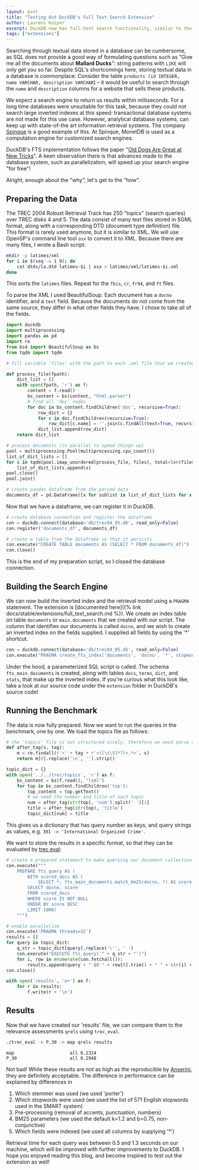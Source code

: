 ```yaml
---
layout: post
title: "Testing Out DuckDB's Full Text Search Extension"
author: Laurens Kuiper
excerpt: DuckDB now has full-text search functionality, similar to the FTS5 extension in SQLite. The main difference is that our FTS extension is fully formulated in SQL. We tested it out on TREC disks 4 and 5.
tags: ["extensions"]
---
```


Searching through textual data stored in a database can be cumbersome, as SQL does not provide a good way of formulating questions such as "Give me all the documents about __Mallard Ducks__": string patterns with `LIKE` will only get you so far. Despite SQL's shortcomings here, storing textual data in a database is commonplace. Consider the table `products (id INTEGER, name VARCHAR, description VARCHAR`) – it would be useful to search through the `name` and `description` columns for a website that sells these products.

We expect a search engine to return us results within milliseconds. For a long time databases were unsuitable for this task, because they could not search large inverted indexes at this speed: transactional database systems are not made for this use case. However, analytical database systems, can keep up with state-of-the art information retrieval systems. The company [Spinque](https://www.spinque.com/) is a good example of this. At Spinque, MonetDB is used as a computation engine for customized search engines.

DuckDB's FTS implementation follows the paper "[Old Dogs Are Great at New Tricks](https://www.duckdb.org/pdf/SIGIR2014-column-stores-ir-prototyping.pdf)". A keen observation there is that advances made to the database system, such as parallelization, will speed up your search engine "for free"!

Alright, enough about the "why", let's get to the "how".

## Preparing the Data

The TREC 2004 Robust Retrieval Track has 250 "topics" (search queries) over TREC disks 4 and 5. The data consist of many text files stored in SGML format, along with a corresponding DTD (document type definition) file. This format is rarely used anymore, but it is similar to XML. We will use OpenSP's command line tool `osx` to convert it to XML. Because there are many files, I wrote a Bash script:

```bash
mkdir -p latimes/xml
for i in $(seq -w 1 9); do
    cat dtds/la.dtd latimes-$i | osx > latimes/xml/latimes-$i.xml
done
```

This sorts the `latimes` files. Repeat for the `fbis`, `cr`, `fr94`, and `ft` files.

To parse the XML I used BeautifulSoup. Each document has a `docno` identifier, and a `text` field. Because the documents do not come from the same source, they differ in what other fields they have. I chose to take all of the fields.

```python
import duckdb
import multiprocessing
import pandas as pd
import re
from bs4 import BeautifulSoup as bs
from tqdm import tqdm

# fill variable 'files' with the path to each .xml file that we created here

def process_file(fpath):
    dict_list = []
    with open(fpath, 'r') as f:
        content = f.read()
        bs_content = bs(content, "html.parser")
        # find all 'doc' nodes
        for doc in bs_content.findChildren('doc', recursive=True):
            row_dict = {}
            for c in doc.findChildren(recursive=True):
                row_dict[c.name] = ''.join(c.findAll(text=True, recursive=False)).trim()
            dict_list.append(row_dict)
    return dict_list

# process documents (in parallel to speed things up)
pool = multiprocessing.Pool(multiprocessing.cpu_count())
list_of_dict_lists = []
for x in tqdm(pool.imap_unordered(process_file, files), total=len(files)):
    list_of_dict_lists.append(x)
pool.close()
pool.join()

# create pandas dataframe from the parsed data
documents_df = pd.DataFrame([x for sublist in list_of_dict_lists for x in sublist])
```

Now that we have a dataframe, we can register it in DuckDB.

```python
# create database connection and register the dataframe
con = duckdb.connect(database='db/trec04_05.db', read_only=False)
con.register('documents_df', documents_df)

# create a table from the dataframe so that it persists
con.execute("CREATE TABLE documents AS (SELECT * FROM documents_df)")
con.close()
```

This is the end of my preparation script, so I closed the database connection.

## Building the Search Engine

We can now build the inverted index and the retrieval model using a `PRAGMA` statement.
The extension is [documented here]({% link docs/stable/extensions/full_text_search.md %}).
We create an index table on table `documents` or `main.documents` that we created with our script.
The column that identifies our documents is called `docno`, and we wish to create an inverted index on the fields supplied.
I supplied all fields by using the '\*' shortcut.

```python
con = duckdb.connect(database='db/trec04_05.db', read_only=False)
con.execute("PRAGMA create_fts_index('documents', 'docno', '*', stopwords='english')")
```

Under the hood, a parameterized SQL script is called. The schema `fts_main_documents` is created, along with tables `docs`, `terms`, `dict`, and `stats`, that make up the inverted index. If you're curious what this look like, take a look at our source code under the `extension` folder in DuckDB's source code!

## Running the Benchmark

The data is now fully prepared. Now we want to run the queries in the benchmark, one by one. We load the topics file as follows:

```python
# the 'topics' file is not structured nicely, therefore we need parse some of it using regex
def after_tag(s, tag):
    m = re.findall(r'<' + tag + r'>([\s\S]*?)<.*>', s)
    return m[0].replace('\n', '').strip()

topic_dict = {}
with open('../../trec/topics', 'r') as f:
    bs_content = bs(f.read(), "lxml")
    for top in bs_content.findChildren('top'):
        top_content = top.getText()
        # we need the number and title of each topic
        num = after_tag(str(top), 'num').split(' ')[1]
        title = after_tag(str(top), 'title')
        topic_dict[num] = title
```

This gives us a dictionary that has query number as keys, and query strings as values, e.g. `301 -> 'International Organized Crime'`.

We want to store the results in a specific format, so that they can be evaluated by [trec eval](https://github.com/usnistgov/trec_eval.git):

```python
# create a prepared statement to make querying our document collection easier
con.execute("""
    PREPARE fts_query AS (
        WITH scored_docs AS (
            SELECT *, fts_main_documents.match_bm25(docno, ?) AS score FROM documents)
        SELECT docno, score
        FROM scored_docs
        WHERE score IS NOT NULL
        ORDER BY score DESC
        LIMIT 1000)
    """)

# enable parallelism
con.execute('PRAGMA threads=32')
results = []
for query in topic_dict:
    q_str = topic_dict[query].replace('\'', ' ')
    con.execute("EXECUTE fts_query('" + q_str + "')")
    for i, row in enumerate(con.fetchall()):
        results.append(query + " Q0 " + row[0].trim() + " " + str(i) + " " + str(row[1]) + " STANDARD")
con.close()

with open('results', 'w+') as f:
    for r in results:
        f.write(r + '\n')
```

## Results

Now that we have created our 'results' file, we can compare them to the relevance assessments `qrels` using `trec_eval`.

```bash
./trec_eval -m P.30 -m map qrels results
```

```text
map                     all 0.2324
P_30                    all 0.2948
```

Not bad! While these results are not as high as the reproducible by [Anserini](https://github.com/castorini/anserini), they are definitely acceptable. The difference in performance can be explained by differences in

1. Which stemmer was used (we used 'porter')
2. Which stopwords were used (we used the list of 571 English stopwords used in the SMART system)
3. Pre-processing (removal of accents, punctuation, numbers)
4. BM25 parameters (we used the default k=1.2 and b=0.75, non-conjunctive)
5. Which fields were indexed (we used all columns by supplying '\*')

Retrieval time for each query was between 0.5 and 1.3 seconds on our machine, which will be improved with further improvements to DuckDB. I hope you enjoyed reading this blog, and become inspired to test out the extension as well!
